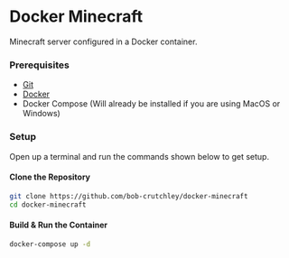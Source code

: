 # Docker Minecraft
Minecraft server configured in a Docker container.

### Prerequisites
- [Git ](https://git-scm.com/downloads)
- [Docker](https://docs.docker.com/docker-for-windows/install/)
- Docker Compose (Will already be installed if you are using MacOS or Windows)

### Setup
Open up a terminal and run the commands shown below to get setup.

#### Clone the Repository
```bash
git clone https://github.com/bob-crutchley/docker-minecraft
cd docker-minecraft
```

#### Build & Run the Container
```bash
docker-compose up -d
```

